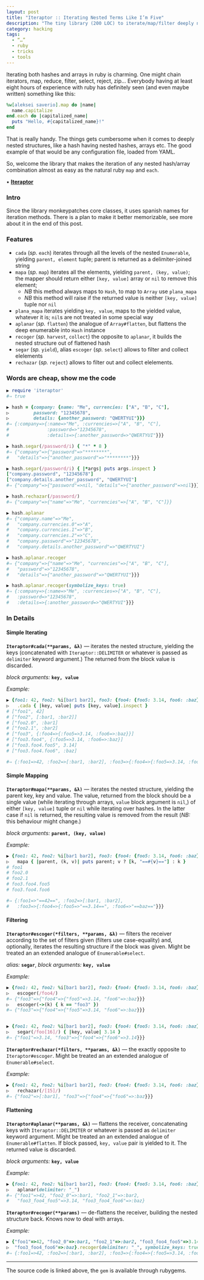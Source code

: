 ```yaml
---
layout: post
title: "Iteraptor :: Iterating Nested Terms Like I’m Five"
description: "The tiny library (200 LOC) to iterate/map/filter deeply nested structures in Ruby"
category: hacking
tags:
  - “…”
  - ruby
  - tricks
  - tools
---
```


Iterating both hashes and arrays in ruby is charming. One might chain iterators,
map, reduce, filter, select, reject, zip... Everybody having at least eight
hours of experience with ruby has definitely seen (and even maybe written)
something like this:

```ruby
%w[aleksei saverio].map do |name|
  name.capitalize
end.each do |capitalized_name|
  puts "Hello, #{capitalized_name}!"
end
```

That is really handy. The things gets cumbersome when it comes to deeply nested
structures, like a hash having nested hashes, arrays etc. The good example of
that would be any configuration file, loaded from YAML.

So, welcome the library that makes the iteration of any nested hash/array
combination almost as easy as the natural ruby `map` and `each`.

• [**Iteraptor**](https://github.com/am-kantox/iteraptor)

### Intro

Since the library monkeypatches core classes, it uses spanish names for
iteration methods. There is a plan to make it better memorizable, see more
about it in the end of this post.

### Features

* `cada` (_sp._ `each`) iterates through all the levels of the nested `Enumerable`,
yielding `parent, element` tuple; parent is returned as a delimiter-joined string
* `mapa` (_sp._ `map`) iterates all the elements, yielding `parent, (key, value)`;
the mapper should return either `[key, value]` array or `nil` to remove this
element;
  * _NB_ this method always maps to `Hash`, to map to `Array` use `plana_mapa`
  * _NB_ this method will raise if the returned value is neither `[key, value]` tuple nor `nil`
* `plana_mapa` iterates yielding `key, value`, maps to the yielded value,
whatever it is; `nil`s are not treated in some special way
* `aplanar` (_sp._ `flatten`) the analogue of `Array#flatten`, but flattens
the deep enumerable into `Hash` instance
* `recoger` (_sp._ `harvest`, `collect`) the opposite to `aplanar`, it builds
the nested structure out of flattened hash
* `segar` (_sp._ `yield`), alias `escoger` (_sp._ `select`) allows to filter
and collect elelements
* `rechazar` (_sp._ `reject`) allows to filter out and collect elelements.

### Words are cheap, show me the code

```ruby
▶ require 'iteraptor'
#⇒ true

▶ hash = {company: {name: "Me", currencies: ["A", "B", "C"],
▷         password: "12345678",
▷         details: {another_password: "QWERTYUI"}}}
#⇒ {:company=>{:name=>"Me", :currencies=>["A", "B", "C"],
#              :password=>"12345678",
#              :details=>{:another_password=>"QWERTYUI"}}}

▶ hash.segar(/password/i) { "*" * 8 }
#⇒ {"company"=>{"password"=>"********",
#   "details"=>{"another_password"=>"********"}}}

▶ hash.segar(/password/i) { |*args| puts args.inspect }
["company.password", "12345678"]
["company.details.another_password", "QWERTYUI"]
#⇒ {"company"=>{"password"=>nil, "details"=>{"another_password"=>nil}}}

▶ hash.rechazar(/password/)
#⇒ {"company"=>{"name"=>"Me", "currencies"=>["A", "B", "C"]}}

▶ hash.aplanar
#⇒ {"company.name"=>"Me",
#   "company.currencies.0"=>"A",
#   "company.currencies.1"=>"B",
#   "company.currencies.2"=>"C",
#   "company.password"=>"12345678",
#   "company.details.another_password"=>"QWERTYUI"}

▶ hash.aplanar.recoger
#⇒ {"company"=>{"name"=>"Me", "currencies"=>["A", "B", "C"],
#   "password"=>"12345678",
#   "details"=>{"another_password"=>"QWERTYUI"}}}

▶ hash.aplanar.recoger(symbolize_keys: true)
#⇒ {:company=>{:name=>"Me", :currencies=>["A", "B", "C"],
#   :password=>"12345678",
#   :details=>{:another_password=>"QWERTYUI"}}}
```

### In Details

#### Simple Iterating

**`Iteraptor#cada(**params, &λ)`** — iterates the nested structure, yielding
the keys (concatenated with `Iteraptor::DELIMITER` or whatever is passed
as `delimiter` keyword argument.) The returned from the block value is discarded.

_block arguments:_ **`key, value`**

_Example:_

```ruby
▶ {foo1: 42, foo2: %i[bar1 bar2], foo3: {foo4: {foo5: 3.14, foo6: :baz}}}.
▷   .cada { |key, value| puts [key, value].inspect }
# ["foo1", 42]
# ["foo2", [:bar1, :bar2]]
# ["foo2.0", :bar1]
# ["foo2.1", :bar2]
# ["foo3", {:foo4=>{:foo5=>3.14, :foo6=>:baz}}]
# ["foo3.foo4", {:foo5=>3.14, :foo6=>:baz}]
# ["foo3.foo4.foo5", 3.14]
# ["foo3.foo4.foo6", :baz]

#⇒ {:foo1=>42, :foo2=>[:bar1, :bar2], :foo3=>{:foo4=>{:foo5=>3.14, :foo6=>:baz}}}
```

#### Simple Mapping

**`Iteraptor#mapa(**params, &λ)`** — iterates the nested structure,
yielding the parent key, key and value. The value, returned from the block
should be a single value (while iterating through arrays, `value` block
argument is `nil`,) of either `[key, value]` tuple or `nil` while
iterating over hashes. In the latter case if `nil` is returned, the resulting
value is removed from the result (_NB:_ this behaviour might change.)

_block arguments:_ **`parent, (key, value)`**

_Example:_

```ruby
▶ {foo1: 42, foo2: %i[bar1 bar2], foo3: {foo4: {foo5: 3.14, foo6: :baz}}}.
▷   mapa { |parent, (k, v)| puts parent; v ? [k, "==#{v}=="] : k }
# foo1
# foo2.0
# foo2.1
# foo3.foo4.foo5
# foo3.foo4.foo6

#⇒ {:foo1=>"==42==", :foo2=>[:bar1, :bar2],
#   :foo3=>{:foo4=>{:foo5=>"==3.14==", :foo6=>"==baz=="}}}
```

#### Filtering

**`Iteraptor#escoger(*filters, **params, &λ)`** — filters the receiver
according to the set of filters given (filters use case-equality) and,
optionally, iterates the resulting structure if the block was given. Might
be treated an an extended analogue of `Enumerable#select`.

_alias:_ **`segar`**, _block arguments:_ **`key, value`**

_Example:_

```ruby
▶ {foo1: 42, foo2: %i[bar1 bar2], foo3: {foo4: {foo5: 3.14, foo6: :baz}}}.
▷   escoger(/foo4/)
#⇒ {"foo3"=>{"foo4"=>{"foo5"=>3.14, "foo6"=>:baz}}}
▷   escoger(->(k) { k == "foo3" })
#⇒ {"foo3"=>{"foo4"=>{"foo5"=>3.14, "foo6"=>:baz}}}


▶ {foo1: 42, foo2: %i[bar1 bar2], foo3: {foo4: {foo5: 3.14, foo6: :baz}}}.
▷   segar(/foo[16]/) { |key, value| 3.14 }
#⇒ {"foo1"=>3.14, "foo3"=>{"foo4"=>{"foo6"=>3.14}}}
```

**`Iteraptor#rechazar(*filters, **params, &λ)`** — the exactly opposite to
`Iteraptor#escoger`. Might be treated an an extended analogue of `Enumerable#select`.

_Example:_

```ruby
▶ {foo1: 42, foo2: %i[bar1 bar2], foo3: {foo4: {foo5: 3.14, foo6: :baz}}}.
▷   rechazar(/[15]/)
#⇒ {"foo2"=>[:bar1], "foo3"=>{"foo4"=>{"foo6"=>:baz}}}
```

#### Flattening

**`Iteraptor#aplanar(**params, &λ)`** — flattens the receiver, concatenating
keys with `Iteraptor::DELIMITER` or whatever is passed as `delimiter` keyword
argument. Might be treated an an extended analogue of `Enumerable#flatten`.
If block passed, `key, value` pair is yielded to it. The returned value
is discarded.

_block arguments:_ **`key, value`**

_Example:_

```ruby
▶ {foo1: 42, foo2: %i[bar1 bar2], foo3: {foo4: {foo5: 3.14, foo6: :baz}}}.
▷   aplanar(delimiter: "_")
#⇒ {"foo1"=>42, "foo2_0"=>:bar1, "foo2_1"=>:bar2,
#   "foo3_foo4_foo5"=>3.14, "foo3_foo4_foo6"=>:baz}
```

**`Iteraptor#recoger(**params)`** — de-flattens the receiver, building
the nested structure back. Knows now to deal with arrays.

_Example:_

```ruby
▶ {"foo1"=>42, "foo2_0"=>:bar1, "foo2_1"=>:bar2, "foo3_foo4_foo5"=>3.14,
▷  "foo3_foo4_foo6"=>:baz}.recoger(delimiter: "_", symbolize_keys: true)
#⇒ {:foo1=>42, :foo2=>[:bar1, :bar2], :foo3=>{:foo4=>{:foo5=>3.14, :foo6=>:baz}}}
```

---

The source code is linked above, the `gem` is available through rubygems.
